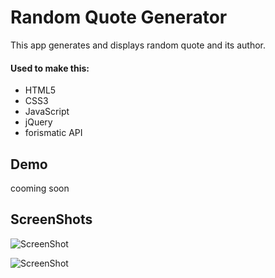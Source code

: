 # Random Quote Generator
This app generates and displays random quote and its author.

#### Used to make this:
* HTML5
* CSS3
* JavaScript
* jQuery
* forismatic API

## Demo
cooming soon

## ScreenShots
![ScreenShot](http://i.imgur.com/zeZ7elf.jpg)

![ScreenShot](http://i.imgur.com/9kAH5ZA.jpg)